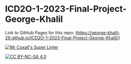 # ICD2O-1-2023-Final-Project-George-Khalil

Link to GitHub Pages for this repo: (https://george-khalil-29.github.io/ICD2O-1-2023-Final-Project-George-Khalil/)

[![Mr Coxall's Super Linter](https://github.com/<OWNER>/<REPOSITORY>/workflows/Mr%20Coxall's%20Super%20Linter/badge.svg)](https://github.com/<OWNER>/<REPOSITORY>/actions)

[![CC BY-NC-SA 4.0](https://img.shields.io/badge/License-CC%20BY--NC--SA%204.0-blue.svg)](./LICENSE)
